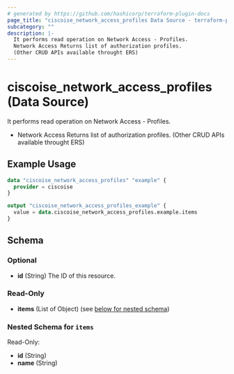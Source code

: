 ```yaml
---
# generated by https://github.com/hashicorp/terraform-plugin-docs
page_title: "ciscoise_network_access_profiles Data Source - terraform-provider-ciscoise"
subcategory: ""
description: |-
  It performs read operation on Network Access - Profiles.
  Network Access Returns list of authorization profiles.
  (Other CRUD APIs available throught ERS)
---
```


# ciscoise_network_access_profiles (Data Source)

It performs read operation on Network Access - Profiles.

- Network Access Returns list of authorization profiles.
 (Other CRUD APIs available throught ERS)

## Example Usage

```terraform
data "ciscoise_network_access_profiles" "example" {
  provider = ciscoise
}

output "ciscoise_network_access_profiles_example" {
  value = data.ciscoise_network_access_profiles.example.items
}
```

<!-- schema generated by tfplugindocs -->
## Schema

### Optional

- **id** (String) The ID of this resource.

### Read-Only

- **items** (List of Object) (see [below for nested schema](#nestedatt--items))

<a id="nestedatt--items"></a>
### Nested Schema for `items`

Read-Only:

- **id** (String)
- **name** (String)


